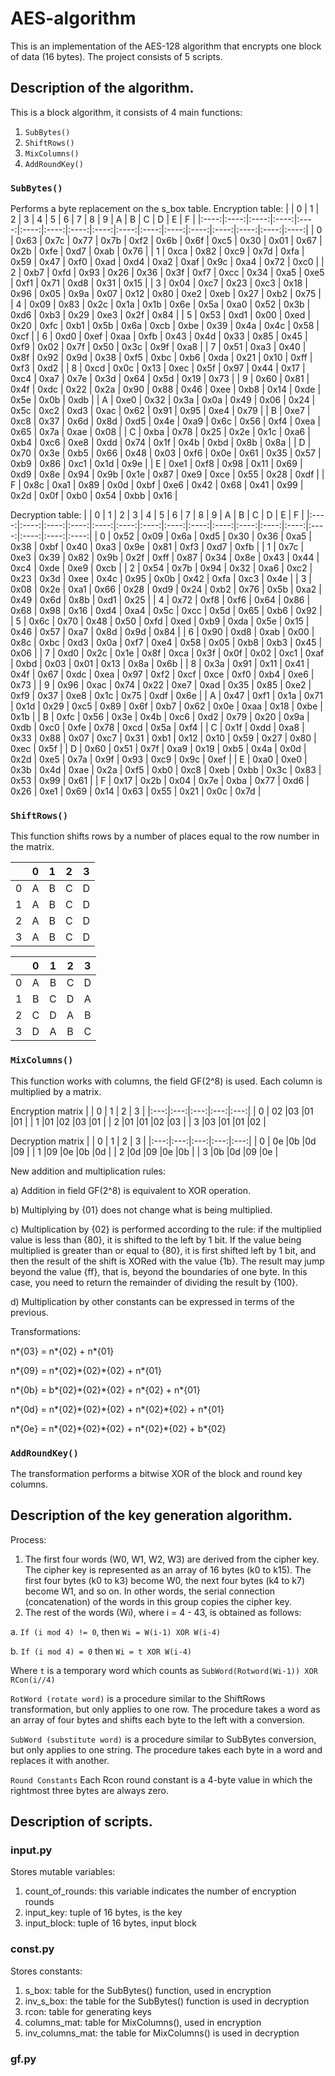 # AES-algorithm
This is an implementation of the AES-128 algorithm that encrypts one block of data (16 bytes).
The project consists of 5 scripts.
## Description of the algorithm.
This is a block algorithm, it consists of 4 main functions:
1. `SubBytes()`
2. `ShiftRows()`
3. `MixColumns()`
4. `AddRoundKey()`
### `SubBytes()`
Performs a byte replacement on the s_box table.
Encryption table:
|      |  0   |  1   |  2   |  3   |  4   |  5   | 6    |  7   |  8   |  9   |  A   |  B   |  C   |  D   |  E   |  F   |
|:----:|:----:|:----:|:----:|:----:|:----:|:----:|:----:|:----:|:----:|:----:|:----:|:----:|:----:|:----:|:----:|:----:|
|  0   | 0x63 | 0x7c | 0x77 | 0x7b | 0xf2 | 0x6b | 0x6f | 0xc5 | 0x30 | 0x01 | 0x67 | 0x2b | 0xfe | 0xd7 | 0xab | 0x76 | 
|  1   | 0xca | 0x82 | 0xc9 | 0x7d | 0xfa | 0x59 | 0x47 | 0xf0 | 0xad | 0xd4 | 0xa2 | 0xaf | 0x9c | 0xa4 | 0x72 | 0xc0 | 
|  2   | 0xb7 | 0xfd | 0x93 | 0x26 | 0x36 | 0x3f | 0xf7 | 0xcc | 0x34 | 0xa5 | 0xe5 | 0xf1 | 0x71 | 0xd8 | 0x31 | 0x15 | 
|  3   | 0x04 | 0xc7 | 0x23 | 0xc3 | 0x18 | 0x96 | 0x05 | 0x9a | 0x07 | 0x12 | 0x80 | 0xe2 | 0xeb | 0x27 | 0xb2 | 0x75 | 
|  4   | 0x09 | 0x83 | 0x2c | 0x1a | 0x1b | 0x6e | 0x5a | 0xa0 | 0x52 | 0x3b | 0xd6 | 0xb3 | 0x29 | 0xe3 | 0x2f | 0x84 | 
|  5   | 0x53 | 0xd1 | 0x00 | 0xed | 0x20 | 0xfc | 0xb1 | 0x5b | 0x6a | 0xcb | 0xbe | 0x39 | 0x4a | 0x4c | 0x58 | 0xcf | 
|  6   | 0xd0 | 0xef | 0xaa | 0xfb | 0x43 | 0x4d | 0x33 | 0x85 | 0x45 | 0xf9 | 0x02 | 0x7f | 0x50 | 0x3c | 0x9f | 0xa8 | 
|  7   | 0x51 | 0xa3 | 0x40 | 0x8f | 0x92 | 0x9d | 0x38 | 0xf5 | 0xbc | 0xb6 | 0xda | 0x21 | 0x10 | 0xff | 0xf3 | 0xd2 | 
|  8   | 0xcd | 0x0c | 0x13 | 0xec | 0x5f | 0x97 | 0x44 | 0x17 | 0xc4 | 0xa7 | 0x7e | 0x3d | 0x64 | 0x5d | 0x19 | 0x73 | 
|  9   | 0x60 | 0x81 | 0x4f | 0xdc | 0x22 | 0x2a | 0x90 | 0x88 | 0x46 | 0xee | 0xb8 | 0x14 | 0xde | 0x5e | 0x0b | 0xdb | 
|  A   | 0xe0 | 0x32 | 0x3a | 0x0a | 0x49 | 0x06 | 0x24 | 0x5c | 0xc2 | 0xd3 | 0xac | 0x62 | 0x91 | 0x95 | 0xe4 | 0x79 | 
|  B   | 0xe7 | 0xc8 | 0x37 | 0x6d | 0x8d | 0xd5 | 0x4e | 0xa9 | 0x6c | 0x56 | 0xf4 | 0xea | 0x65 | 0x7a | 0xae | 0x08 | 
|  C   | 0xba | 0x78 | 0x25 | 0x2e | 0x1c | 0xa6 | 0xb4 | 0xc6 | 0xe8 | 0xdd | 0x74 | 0x1f | 0x4b | 0xbd | 0x8b | 0x8a | 
|  D   | 0x70 | 0x3e | 0xb5 | 0x66 | 0x48 | 0x03 | 0xf6 | 0x0e | 0x61 | 0x35 | 0x57 | 0xb9 | 0x86 | 0xc1 | 0x1d | 0x9e | 
|  E   | 0xe1 | 0xf8 | 0x98 | 0x11 | 0x69 | 0xd9 | 0x8e | 0x94 | 0x9b | 0x1e | 0x87 | 0xe9 | 0xce | 0x55 | 0x28 | 0xdf | 
|  F   | 0x8c | 0xa1 | 0x89 | 0x0d | 0xbf | 0xe6 | 0x42 | 0x68 | 0x41 | 0x99 | 0x2d | 0x0f | 0xb0 | 0x54 | 0xbb | 0x16 |

Decryption table:
|      |  0   |  1   |  2   |  3   |  4   |  5   | 6    |  7   |  8   |  9   |  A   |  B   |  C   |  D   |  E   |  F   |
|:----:|:----:|:----:|:----:|:----:|:----:|:----:|:----:|:----:|:----:|:----:|:----:|:----:|:----:|:----:|:----:|:----:|
|  0   | 0x52 | 0x09 | 0x6a | 0xd5 | 0x30 | 0x36 | 0xa5 | 0x38 | 0xbf | 0x40 | 0xa3 | 0x9e | 0x81 | 0xf3 | 0xd7 | 0xfb |
|  1   | 0x7c | 0xe3 | 0x39 | 0x82 | 0x9b | 0x2f | 0xff | 0x87 | 0x34 | 0x8e | 0x43 | 0x44 | 0xc4 | 0xde | 0xe9 | 0xcb |
|  2   | 0x54 | 0x7b | 0x94 | 0x32 | 0xa6 | 0xc2 | 0x23 | 0x3d | 0xee | 0x4c | 0x95 | 0x0b | 0x42 | 0xfa | 0xc3 | 0x4e |
|  3   | 0x08 | 0x2e | 0xa1 | 0x66 | 0x28 | 0xd9 | 0x24 | 0xb2 | 0x76 | 0x5b | 0xa2 | 0x49 | 0x6d | 0x8b | 0xd1 | 0x25 |
|  4   | 0x72 | 0xf8 | 0xf6 | 0x64 | 0x86 | 0x68 | 0x98 | 0x16 | 0xd4 | 0xa4 | 0x5c | 0xcc | 0x5d | 0x65 | 0xb6 | 0x92 |
|  5   | 0x6c | 0x70 | 0x48 | 0x50 | 0xfd | 0xed | 0xb9 | 0xda | 0x5e | 0x15 | 0x46 | 0x57 | 0xa7 | 0x8d | 0x9d | 0x84 |
|  6   | 0x90 | 0xd8 | 0xab | 0x00 | 0x8c | 0xbc | 0xd3 | 0x0a | 0xf7 | 0xe4 | 0x58 | 0x05 | 0xb8 | 0xb3 | 0x45 | 0x06 |
|  7   | 0xd0 | 0x2c | 0x1e | 0x8f | 0xca | 0x3f | 0x0f | 0x02 | 0xc1 | 0xaf | 0xbd | 0x03 | 0x01 | 0x13 | 0x8a | 0x6b |
|  8   | 0x3a | 0x91 | 0x11 | 0x41 | 0x4f | 0x67 | 0xdc | 0xea | 0x97 | 0xf2 | 0xcf | 0xce | 0xf0 | 0xb4 | 0xe6 | 0x73 |
|  9   | 0x96 | 0xac | 0x74 | 0x22 | 0xe7 | 0xad | 0x35 | 0x85 | 0xe2 | 0xf9 | 0x37 | 0xe8 | 0x1c | 0x75 | 0xdf | 0x6e |
|  A   | 0x47 | 0xf1 | 0x1a | 0x71 | 0x1d | 0x29 | 0xc5 | 0x89 | 0x6f | 0xb7 | 0x62 | 0x0e | 0xaa | 0x18 | 0xbe | 0x1b |
|  B   | 0xfc | 0x56 | 0x3e | 0x4b | 0xc6 | 0xd2 | 0x79 | 0x20 | 0x9a | 0xdb | 0xc0 | 0xfe | 0x78 | 0xcd | 0x5a | 0xf4 |
|  C   | 0x1f | 0xdd | 0xa8 | 0x33 | 0x88 | 0x07 | 0xc7 | 0x31 | 0xb1 | 0x12 | 0x10 | 0x59 | 0x27 | 0x80 | 0xec | 0x5f |
|  D   | 0x60 | 0x51 | 0x7f | 0xa9 | 0x19 | 0xb5 | 0x4a | 0x0d | 0x2d | 0xe5 | 0x7a | 0x9f | 0x93 | 0xc9 | 0x9c | 0xef |
|  E   | 0xa0 | 0xe0 | 0x3b | 0x4d | 0xae | 0x2a | 0xf5 | 0xb0 | 0xc8 | 0xeb | 0xbb | 0x3c | 0x83 | 0x53 | 0x99 | 0x61 |
|  F   | 0x17 | 0x2b | 0x04 | 0x7e | 0xba | 0x77 | 0xd6 | 0x26 | 0xe1 | 0x69 | 0x14 | 0x63 | 0x55 | 0x21 | 0x0c | 0x7d |

### `ShiftRows()`
This function shifts rows by a number of places equal to the row number in the matrix.

|     |  0  |  1  |  2  |  3  |
|:---:|:---:|:---:|:---:|:---:|
|  0  | A   | B   | C   | D   |
|  1  | A   | B   | C   | D   |
|  2  | A   | B   | C   | D   |
|  3  | A   | B   | C   | D   |

|     |  0  |  1  |  2  |  3  |
|:---:|:---:|:---:|:---:|:---:|
|  0  | A   | B   | C   | D   |
|  1  | B   | C   | D   | A   | 
|  2  | C   | D   | A   | B   |
|  3  | D   | A   | B   | C   |

### `MixColumns()`
This function works with columns, the field GF(2^8) is used.
Each column is multiplied by a matrix.

Encryption matrix
|     |  0  |  1  |  2  |  3  |
|:---:|:---:|:---:|:---:|:---:|
|  0  | 02  |03   |01   |01   |
|  1  |01   |02   |03   |01   |
|  2  |01   |01   |02   |03   |
|  3  |03   |01   |01   |02   |

Decryption matrix
|     |  0  |  1  |  2  |  3  |
|:---:|:---:|:---:|:---:|:---:|
|  0  | 0e  |0b   |0d   |09   |
|  1  |09   |0e   |0b   |0d   |
|  2  |0d   |09   |0e   |0b   |
|  3  |0b   |0d   |09   |0e   |

New addition and multiplication rules:

a) Addition in field GF(2^8) is equivalent to XOR operation.

b) Multiplying by {01} does not change what is being multiplied.

c) Multiplication by {02} is performed according to the rule: if the multiplied value is less than {80}, it is shifted to the left by 1 bit. If the value being multiplied is greater than or equal to {80}, it is first shifted left by 1 bit, and then the result of the shift is XORed with the value {1b}. The result may jump beyond the value {ff}, that is, beyond the boundaries of one byte. In this case, you need to return the remainder of dividing the result by {100}.

d) Multiplication by other constants can be expressed in terms of the previous.

Transformations:

n*{03} = n*{02} + n*{01}

n*{09} = n*{02}\*{02}\*{02} + n*{01}

n*{0b} = b*{02}\*{02}\*{02} + n*{02} + n*{01}

n*{0d} = n*{02}\*{02}\*{02} + n*{02}\*{02} + n*{01}

n*{0е} = n*{02}\*{02}\*{02} + n*{02}\*{02} + b*{02}

### `AddRoundKey()`
The transformation performs a bitwise XOR of the block and round key columns.

## Description of the key generation algorithm.

Process:
1. The first four words (W0, W1, W2, W3) are derived from the cipher key. The cipher key is represented as an array of 16 bytes (k0 to k15). The first four bytes (k0 to k3) become W0, the next four bytes (k4 to k7) become W1, and so on. In other words, the serial connection (concatenation) of the words in this group copies the cipher key.
2. The rest of the words (Wi), where i = 4 - 43, is obtained as follows:

a. `If (i mod 4) != 0`, then `Wi = W(i-1) XOR W(i-4)`

b. `If (i mod 4) = 0` then `Wi = t XOR W(i-4)`

Where `t` is a temporary word which counts as `SubWord(Rotword(Wi-1)) XOR RCon(i//4)`

`RotWord (rotate word)` is a procedure similar to the ShiftRows transformation, but only applies to one row. The procedure takes a word as an array of four bytes and shifts each byte to the left with a conversion.

`SubWord (substitute word)` is a procedure similar to SubBytes conversion, but only applies to one string. The procedure takes each byte in a word and replaces it with another.

`Round Constants` Each Rcon round constant is a 4-byte value in which the rightmost three bytes are always zero.

## Description of scripts.
### input.py
Stores mutable variables:
1) count_of_rounds: this variable indicates the number of encryption rounds
2) input_key: tuple of 16 bytes, is the key
3) input_block: tuple of 16 bytes, input block
### const.py
Stores constants:
1) s_box: table for the SubBytes() function, used in encryption
2) inv_s_box: the table for the SubBytes() function is used in decryption
3) rcon: table for generating keys
4) columns_mat: table for MixColumns(), used in encryption
5) inv_columns_mat: the table for MixColumns() is used in decryption
### gf.py












